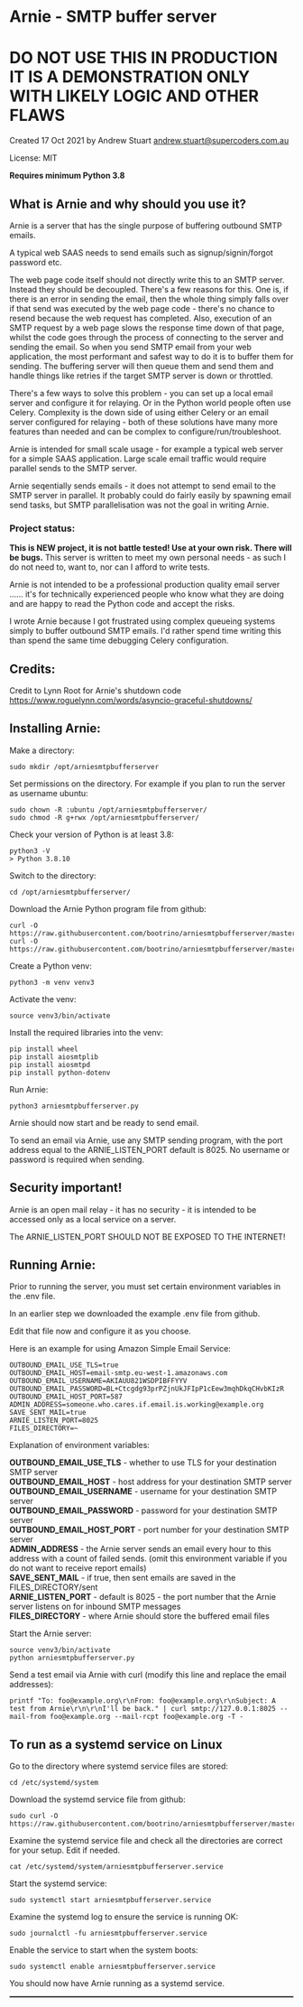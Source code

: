 # Arnie - SMTP buffer server

# DO NOT USE THIS IN PRODUCTION IT IS A DEMONSTRATION ONLY WITH LIKELY LOGIC AND OTHER FLAWS

Created 17 Oct 2021 by Andrew Stuart andrew.stuart@supercoders.com.au

License: MIT

**Requires minimum Python 3.8**

## What is Arnie and why should you use it?

Arnie is a server that has the single purpose of buffering outbound SMTP emails.

A typical web SAAS needs to send emails such as signup/signin/forgot password etc. 

The web page code itself should not directly write this to an SMTP server. Instead they should be decoupled. There's a few reasons for this. One is, if there is an error in sending the email, then the whole thing simply falls over if that send was executed by the web page code - there's no chance to resend because the web request has completed. Also, execution of an SMTP request by a web page slows the response time down of that page, whilst the code goes through the process of connecting to the server and sending the email. So when you send SMTP email from your web application, the most performant and safest way to do it is to buffer them for sending. The buffering server will then queue them and send them and handle things like retries if the target SMTP server is down or throttled. 

There's a few ways to solve this problem - you can set up a local email server and configure it for relaying. Or in the Python world people often use Celery.  Complexity is the down side of using either Celery or an email server configured for relaying - both of these solutions have many more features than needed and can be complex to configure/run/troubleshoot.

Arnie is intended for small scale usage - for example a typical web server for a simple SAAS application.  Large scale email traffic would require parallel sends to the SMTP server.

Arnie seqentially sends emails - it does not attempt to send email to the SMTP server in parallel.  It probably could do fairly easily by spawning email send tasks, but SMTP parallelisation was not the goal in writing Arnie.

### Project status:

**This is  NEW project, it is not battle tested! Use at your own risk.  There will be bugs.** This server is written to meet my own personal needs - as such I do not need to, want to, nor can I afford to write tests.  

Arnie is not intended to be a professional production quality email server ...... it's for technically experienced people who know what they are doing and are happy to read the Python code and accept the risks.

I wrote Arnie because I got frustrated using complex queueing systems simply to buffer outbound SMTP emails. I'd rather spend time writing this than spend the same time debugging Celery configuration.

## Credits:

Credit to Lynn Root for Arnie's shutdown code https://www.roguelynn.com/words/asyncio-graceful-shutdowns/

## Installing Arnie:

Make a directory:
```
sudo mkdir /opt/arniesmtpbufferserver
```

Set permissions on the directory. For example if you plan to run the server as username ubuntu:
```
sudo chown -R :ubuntu /opt/arniesmtpbufferserver/
sudo chmod -R g+rwx /opt/arniesmtpbufferserver/
```

Check your version of Python is at least 3.8:

```
python3 -V
> Python 3.8.10
```

Switch to the directory:

```
cd /opt/arniesmtpbufferserver/
```
Download the Arnie Python program file from github:

```
curl -O https://raw.githubusercontent.com/bootrino/arniesmtpbufferserver/master/arniesmtpbufferserver.py
curl -O https://raw.githubusercontent.com/bootrino/arniesmtpbufferserver/master/.env
```
Create a Python venv:

```
python3 -m venv venv3
```

Activate the venv:

```
source venv3/bin/activate
```

Install the required libraries into the venv:

```
pip install wheel                             
pip install aiosmtplib                             
pip install aiosmtpd 
pip install python-dotenv
```

Run Arnie:

```
python3 arniesmtpbufferserver.py
```

Arnie should now start and be ready to send email.

To send an email via Arnie, use any SMTP sending program, with the port address equal to the ARNIE_LISTEN_PORT default is 8025. No username or password is required when sending. 

## Security important!

Arnie is an open mail relay - it has no security - it is intended to be accessed only as a local service on a server.
 
The ARNIE_LISTEN_PORT SHOULD NOT BE EXPOSED TO THE INTERNET!

## Running Arnie:

Prior to running the server, you must set certain environment variables in the .env file.

In an earlier step we downloaded the example .env file from github.

Edit that file now and configure it as you choose.

Here is an example for using Amazon Simple Email Service:
```
OUTBOUND_EMAIL_USE_TLS=true
OUTBOUND_EMAIL_HOST=email-smtp.eu-west-1.amazonaws.com 
OUTBOUND_EMAIL_USERNAME=AKIAUU821WSDPIBFFYYV
OUTBOUND_EMAIL_PASSWORD=BL+Ctcgdg93prPZjnUkJFIpP1cEew3mqhDkqCHvbKIzR
OUTBOUND_EMAIL_HOST_PORT=587
ADMIN_ADDRESS=someone.who.cares.if.email.is.working@example.org
SAVE_SENT_MAIL=true
ARNIE_LISTEN_PORT=8025
FILES_DIRECTORY=~
```

Explanation of environment variables:

**OUTBOUND_EMAIL_USE_TLS** - whether to use TLS for your destination SMTP server  
**OUTBOUND_EMAIL_HOST** - host address for your destination SMTP server  
**OUTBOUND_EMAIL_USERNAME** - username for your destination SMTP server  
**OUTBOUND_EMAIL_PASSWORD** - password for your destination SMTP server  
**OUTBOUND_EMAIL_HOST_PORT** - port number  for your destination SMTP server  
**ADMIN_ADDRESS** - the Arnie server sends an email every hour to this address with a count of failed sends. (omit this environment variable if you do not want to receive report emails)  
**SAVE_SENT_MAIL** - if true, then sent emails are saved in the FILES_DIRECTORY/sent  
**ARNIE_LISTEN_PORT** - default is 8025 - the port number that the Arnie server listens on for inbound SMTP messages  
**FILES_DIRECTORY** - where Arnie should store the buffered email files  

Start the Arnie server:

```
source venv3/bin/activate
python arniesmtpbufferserver.py
```

Send a test email via Arnie with curl (modify this line and replace the email addresses):

```
printf "To: foo@example.org\r\nFrom: foo@example.org\r\nSubject: A test from Arnie\r\n\r\nI'll be back." | curl smtp://127.0.0.1:8025 --mail-from foo@example.org --mail-rcpt foo@example.org -T -
```

## To run as a systemd service on Linux

Go to the directory where systemd service files are stored:

```
cd /etc/systemd/system
```

Download the systemd service file from github:

```
sudo curl -O https://raw.githubusercontent.com/bootrino/arniesmtpbufferserver/master/etc/systemd/system/arniesmtpbufferserver.service
```

Examine the systemd service file and check all the directories are correct for your setup.  Edit if needed.

```
cat /etc/systemd/system/arniesmtpbufferserver.service
```

Start the systemd service:

```
sudo systemctl start arniesmtpbufferserver.service
```

Examine the systemd log to ensure the service is running OK:

```
sudo journalctl -fu arniesmtpbufferserver.service
```

Enable the service to start when the system boots:

```
sudo systemctl enable arniesmtpbufferserver.service
```

You should now have Arnie running as a systemd service.

<hr style="border:1px solid gray"/> 

